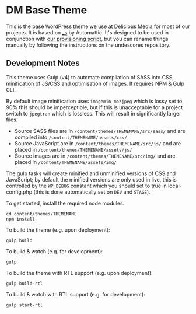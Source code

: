 # DM Base Theme

This is the base WordPress theme we use at [Delicious Media](https://www.deliciousmedia.co.uk/) for most of our projects. It is based on [_s](http://underscores.me/) by Automattic. It's designed to be used in conjunction with [our provisioning script](https://github.com/DeliciousMedia/DM-VVV2-Provision-Basic), but you can rename things manually by following the instructions on the undescores repository.

## Development Notes

This theme uses Gulp (v4) to automate compilation of SASS into CSS, minification of JS/CSS and optimisation of images. It requires NPM & Gulp CLI.

By default image minification uses `imagemin-mozjpeg` which is lossy set to 90% this should be imperceptible, but if this is unacceptable for a project switch to `jpegtran` which is lossless. This will result in significantly larger files. 

- Source SASS files are in `/content/themes/THEMENAME/src/sass/` and are compiled into `/content/THEMENAME/assets/css/`
- Source JavaScript are in `/content/themes/THEMENAME/src/js/` and are placed in `/content/themes/THEMENAME/assets/js/`
- Source images are in `/content/themes/THEMENAME/src/img/` and are placed in `/content/THEMENAME/assets/img/`

The gulp tasks will create minified and unminified versions of CSS and JavaScript; by default the minified versions are only used in live, this is controlled by the `WP_DEBUG` constant which you should set to true in local-config.php (this is done automatically set on `DEV` and `STAGE`).

To get started, install the required node modules.

```
cd content/themes/THEMENAME
npm install
```

To build the theme (e.g. upon deployment):

`gulp build`

To build & watch (e.g. for development):

`gulp`

To build the theme with RTL support (e.g. upon deployment):

`gulp build-rtl`

To build & watch with RTL support (e.g. for development):

`gulp start-rtl`